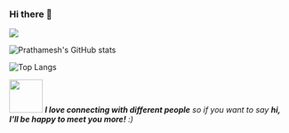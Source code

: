 ### Hi there 👋

![](https://komarev.com/ghpvc/?username=PrathameshAdate05&color=orange)

![Prathamesh's GitHub stats](https://github-readme-stats.vercel.app/api?username=PrathameshAdate05&show_icons=true&theme=tokyonight&count_private=true)

![Top Langs](https://github-readme-stats.vercel.app/api/top-langs/?username=PrathameshAdate05&layout=compact&theme=tokyonight)

<img src="https://media.giphy.com/media/LnQjpWaON8nhr21vNW/giphy.gif" width="60"> <em><b>I love connecting with different people</b> so if you want to say <b>hi, I'll be happy to meet you more!</b> :)</em>



<!--
**PrathameshAdate05/PrathameshAdate05** is a ✨ _special_ ✨ repository because its `README.md` (this file) appears on your GitHub profile.

Here are some ideas to get you started:

- 🔭 I’m currently working on ...
- 🌱 I’m currently learning ...
- 👯 I’m looking to collaborate on ...
- 🤔 I’m looking for help with ...
- 💬 Ask me about ...
- 📫 How to reach me: ...
- 😄 Pronouns: ...
- ⚡ Fun fact: ...
-->
